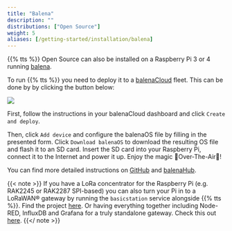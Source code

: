 ```yaml
---
title: "Balena"
description: ""
distributions: ["Open Source"]
weight: 5
aliases: [/getting-started/installation/balena]
---
```


{{% tts %}} Open Source can also be installed on a Raspberry Pi 3 or 4 running [balena](https://www.balena.io/). 

To run {{% tts %}} you need to  deploy it to a [balenaCloud](https://www.balena.io/cloud/) fleet. This can be done by by clicking the button below:

[![](https://www.balena.io/deploy.png)](https://dashboard.balena-cloud.com/deploy?repoUrl=https://github.com/xoseperez/the-things-stack-docker)

First, follow the instructions in your balenaCloud dashboard and click `Create and deploy`.

Then, click `Add device` and configure the balenaOS file by filling in the presented form. Click `Download balenaOS` to download the resulting OS file and flash it to an SD card. Insert the SD card into your Raspberry Pi, connect it to the Internet and power it up. Enjoy the magic 🌟Over-The-Air🌟!

You can find more detailed instructions on [GitHub](https://github.com/xoseperez/the-things-stack-docker) and [balenaHub](https://hub.balena.io/organizations/xoseperez/projects/the-things-stack).

{{< note >}}
If you have a LoRa concentrator for the Raspberry Pi (e.g. RAK2245 or RAK2287 SPI-based) you can also turn your Pi in to a LoRaWAN® gateway by running the `basicstation` service alongside {{% tts %}}. Find the project [here](https://hub.balena.io/organizations/xoseperez/projects/basicstation).  Or having everything together including Node-RED, InfluxDB and Grafana for a truly standalone gateway. Check this out [here](https://hub.balena.io/organizations/xoseperez/projects/standalone-lorawan-gw).
{{</ note >}}
